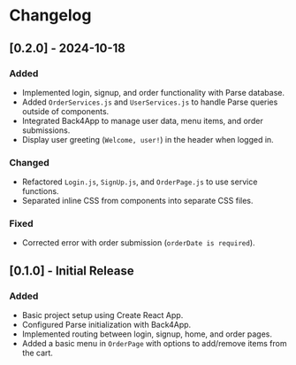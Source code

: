 # Changelog

## [0.2.0] - 2024-10-18
### Added
- Implemented login, signup, and order functionality with Parse database.
- Added `OrderServices.js` and `UserServices.js` to handle Parse queries outside of components.
- Integrated Back4App to manage user data, menu items, and order submissions.
- Display user greeting (`Welcome, user!`) in the header when logged in.
  
### Changed
- Refactored `Login.js`, `SignUp.js`, and `OrderPage.js` to use service functions.
- Separated inline CSS from components into separate CSS files.

### Fixed
- Corrected error with order submission (`orderDate is required`).

## [0.1.0] - Initial Release
### Added
- Basic project setup using Create React App.
- Configured Parse initialization with Back4App.
- Implemented routing between login, signup, home, and order pages.
- Added a basic menu in `OrderPage` with options to add/remove items from the cart.
